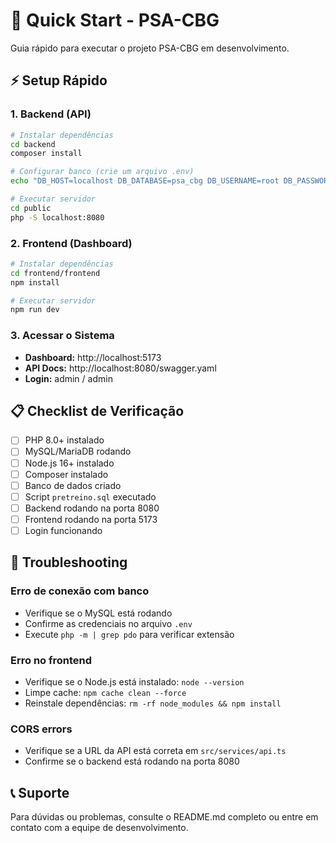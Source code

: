 # 🚀 Quick Start - PSA-CBG

Guia rápido para executar o projeto PSA-CBG em desenvolvimento.

## ⚡ Setup Rápido

### 1. Backend (API)
```bash
# Instalar dependências
cd backend
composer install

# Configurar banco (crie um arquivo .env)
echo "DB_HOST=localhost DB_DATABASE=psa_cbg DB_USERNAME=root DB_PASSWORD=JWT_SECRET=Influx@3099" > .env

# Executar servidor
cd public
php -S localhost:8080
```

### 2. Frontend (Dashboard)
```bash
# Instalar dependências
cd frontend/frontend
npm install

# Executar servidor
npm run dev
```

### 3. Acessar o Sistema
- **Dashboard:** http://localhost:5173
- **API Docs:** http://localhost:8080/swagger.yaml
- **Login:** admin / admin

## 📋 Checklist de Verificação

- [ ] PHP 8.0+ instalado
- [ ] MySQL/MariaDB rodando
- [ ] Node.js 16+ instalado
- [ ] Composer instalado
- [ ] Banco de dados criado
- [ ] Script `pretreino.sql` executado
- [ ] Backend rodando na porta 8080
- [ ] Frontend rodando na porta 5173
- [ ] Login funcionando

## 🔧 Troubleshooting

### Erro de conexão com banco
- Verifique se o MySQL está rodando
- Confirme as credenciais no arquivo `.env`
- Execute `php -m | grep pdo` para verificar extensão

### Erro no frontend
- Verifique se o Node.js está instalado: `node --version`
- Limpe cache: `npm cache clean --force`
- Reinstale dependências: `rm -rf node_modules && npm install`

### CORS errors
- Verifique se a URL da API está correta em `src/services/api.ts`
- Confirme se o backend está rodando na porta 8080

## 📞 Suporte

Para dúvidas ou problemas, consulte o README.md completo ou entre em contato com a equipe de desenvolvimento. 